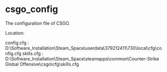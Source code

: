 # csgo_config
The configuration file of CSGO.

Location:

config.cfg : D:\Software_Installation\Steam_Space\userdata\379212411\730\local\cfg\config.cfg
skills.cfg : D:\Software_Installation\Steam_Space\steamapps\common\Counter-Strike Global Offensive\csgo\cfg\skills.cfg
